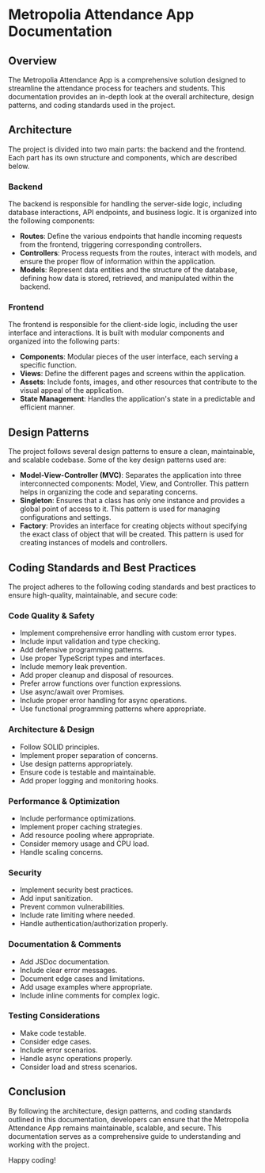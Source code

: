 # Metropolia Attendance App Documentation

## Overview

The Metropolia Attendance App is a comprehensive solution designed to streamline the attendance process for teachers and students. This documentation provides an in-depth look at the overall architecture, design patterns, and coding standards used in the project.

## Architecture

The project is divided into two main parts: the backend and the frontend. Each part has its own structure and components, which are described below.

### Backend

The backend is responsible for handling the server-side logic, including database interactions, API endpoints, and business logic. It is organized into the following components:

- **Routes**: Define the various endpoints that handle incoming requests from the frontend, triggering corresponding controllers.
- **Controllers**: Process requests from the routes, interact with models, and ensure the proper flow of information within the application.
- **Models**: Represent data entities and the structure of the database, defining how data is stored, retrieved, and manipulated within the backend.

### Frontend

The frontend is responsible for the client-side logic, including the user interface and interactions. It is built with modular components and organized into the following parts:

- **Components**: Modular pieces of the user interface, each serving a specific function.
- **Views**: Define the different pages and screens within the application.
- **Assets**: Include fonts, images, and other resources that contribute to the visual appeal of the application.
- **State Management**: Handles the application's state in a predictable and efficient manner.

## Design Patterns

The project follows several design patterns to ensure a clean, maintainable, and scalable codebase. Some of the key design patterns used are:

- **Model-View-Controller (MVC)**: Separates the application into three interconnected components: Model, View, and Controller. This pattern helps in organizing the code and separating concerns.
- **Singleton**: Ensures that a class has only one instance and provides a global point of access to it. This pattern is used for managing configurations and settings.
- **Factory**: Provides an interface for creating objects without specifying the exact class of object that will be created. This pattern is used for creating instances of models and controllers.

## Coding Standards and Best Practices

The project adheres to the following coding standards and best practices to ensure high-quality, maintainable, and secure code:

### Code Quality & Safety

- Implement comprehensive error handling with custom error types.
- Include input validation and type checking.
- Add defensive programming patterns.
- Use proper TypeScript types and interfaces.
- Include memory leak prevention.
- Add proper cleanup and disposal of resources.
- Prefer arrow functions over function expressions.
- Use async/await over Promises.
- Include proper error handling for async operations.
- Use functional programming patterns where appropriate.

### Architecture & Design

- Follow SOLID principles.
- Implement proper separation of concerns.
- Use design patterns appropriately.
- Ensure code is testable and maintainable.
- Add proper logging and monitoring hooks.

### Performance & Optimization

- Include performance optimizations.
- Implement proper caching strategies.
- Add resource pooling where appropriate.
- Consider memory usage and CPU load.
- Handle scaling concerns.

### Security

- Implement security best practices.
- Add input sanitization.
- Prevent common vulnerabilities.
- Include rate limiting where needed.
- Handle authentication/authorization properly.

### Documentation & Comments

- Add JSDoc documentation.
- Include clear error messages.
- Document edge cases and limitations.
- Add usage examples where appropriate.
- Include inline comments for complex logic.

### Testing Considerations

- Make code testable.
- Consider edge cases.
- Include error scenarios.
- Handle async operations properly.
- Consider load and stress scenarios.

## Conclusion

By following the architecture, design patterns, and coding standards outlined in this documentation, developers can ensure that the Metropolia Attendance App remains maintainable, scalable, and secure. This documentation serves as a comprehensive guide to understanding and working with the project.

Happy coding!
